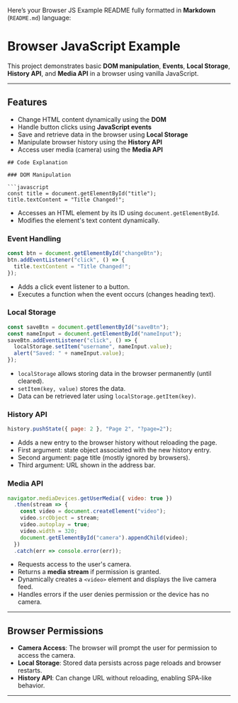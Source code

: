 Here’s your Browser JS Example README fully formatted in **Markdown** (`README.md`) language:

# Browser JavaScript Example

This project demonstrates basic **DOM manipulation**, **Events**, **Local Storage**, **History API**, and **Media API** in a browser using vanilla JavaScript.

---

## Features

- Change HTML content dynamically using the **DOM**  
- Handle button clicks using **JavaScript events**  
- Save and retrieve data in the browser using **Local Storage**  
- Manipulate browser history using the **History API**  
- Access user media (camera) using the **Media API**

````
## Code Explanation

### DOM Manipulation

```javascript
const title = document.getElementById("title");
title.textContent = "Title Changed!";
````

* Accesses an HTML element by its ID using `document.getElementById`.
* Modifies the element's text content dynamically.

### Event Handling

```javascript
const btn = document.getElementById("changeBtn");
btn.addEventListener("click", () => {
  title.textContent = "Title Changed!";
});
```

* Adds a click event listener to a button.
* Executes a function when the event occurs (changes heading text).

### Local Storage

```javascript
const saveBtn = document.getElementById("saveBtn");
const nameInput = document.getElementById("nameInput");
saveBtn.addEventListener("click", () => {
  localStorage.setItem("username", nameInput.value);
  alert("Saved: " + nameInput.value);
});
```

* `localStorage` allows storing data in the browser permanently (until cleared).
* `setItem(key, value)` stores the data.
* Data can be retrieved later using `localStorage.getItem(key)`.

### History API

```javascript
history.pushState({ page: 2 }, "Page 2", "?page=2");
```

* Adds a new entry to the browser history without reloading the page.
* First argument: state object associated with the new history entry.
* Second argument: page title (mostly ignored by browsers).
* Third argument: URL shown in the address bar.

### Media API

```javascript
navigator.mediaDevices.getUserMedia({ video: true })
  .then(stream => {
    const video = document.createElement("video");
    video.srcObject = stream;
    video.autoplay = true;
    video.width = 320;
    document.getElementById("camera").appendChild(video);
  })
  .catch(err => console.error(err));
```

* Requests access to the user's camera.
* Returns a **media stream** if permission is granted.
* Dynamically creates a `<video>` element and displays the live camera feed.
* Handles errors if the user denies permission or the device has no camera.

---

## Browser Permissions

* **Camera Access**: The browser will prompt the user for permission to access the camera.
* **Local Storage**: Stored data persists across page reloads and browser restarts.
* **History API**: Can change URL without reloading, enabling SPA-like behavior.

---


